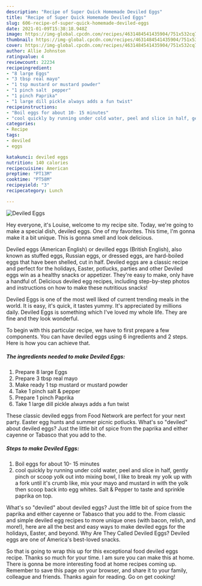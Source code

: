 ```yaml
---
description: "Recipe of Super Quick Homemade Deviled Eggs"
title: "Recipe of Super Quick Homemade Deviled Eggs"
slug: 606-recipe-of-super-quick-homemade-deviled-eggs
date: 2021-01-09T15:38:18.948Z
image: https://img-global.cpcdn.com/recipes/4631484541435904/751x532cq70/deviled-eggs-recipe-main-photo.jpg
thumbnail: https://img-global.cpcdn.com/recipes/4631484541435904/751x532cq70/deviled-eggs-recipe-main-photo.jpg
cover: https://img-global.cpcdn.com/recipes/4631484541435904/751x532cq70/deviled-eggs-recipe-main-photo.jpg
author: Allie Johnston
ratingvalue: 4
reviewcount: 22234
recipeingredient:
- "8 large Eggs"
- "3 tbsp real mayo"
- "1 tsp mustard or mustard powder"
- "1 pinch salt  pepper"
- "1 pinch Paprika"
- "1 large dill pickle always adds a fun twist"
recipeinstructions:
- "Boil eggs for about 10- 15 minutes"
- "cool quickly by running under cold water, peel and slice in half, gently pinch or scoop yolk out into mixing bowl, I like to break my yolk up with a fork until it&#39;s crumb like, mix your mayo and mustard in with the yolk then scoop back into egg whites. Salt &amp; Pepper to taste and sprinkle paprika on top."
categories:
- Recipe
tags:
- deviled
- eggs

katakunci: deviled eggs 
nutrition: 140 calories
recipecuisine: American
preptime: "PT13M"
cooktime: "PT58M"
recipeyield: "3"
recipecategory: Lunch

---
```



![Deviled Eggs](https://img-global.cpcdn.com/recipes/4631484541435904/751x532cq70/deviled-eggs-recipe-main-photo.jpg)

Hey everyone, it's Louise, welcome to my recipe site. Today, we're going to make a special dish, deviled eggs. One of my favorites. This time, I'm gonna make it a bit unique. This is gonna smell and look delicious.

Deviled eggs (American English) or devilled eggs (British English), also known as stuffed eggs, Russian eggs, or dressed eggs, are hard-boiled eggs that have been shelled, cut in half. Deviled eggs are a classic recipe and perfect for the holidays, Easter, potlucks, parties and other Deviled eggs win as a healthy snacks or appetizer. They&#39;re easy to make, only have a handful of. Delicious deviled egg recipes, including step-by-step photos and instructions on how to make these nutritious snacks!

Deviled Eggs is one of the most well liked of current trending meals in the world. It is easy, it's quick, it tastes yummy. It's appreciated by millions daily. Deviled Eggs is something which I've loved my whole life. They are fine and they look wonderful.


To begin with this particular recipe, we have to first prepare a few components. You can have deviled eggs using 6 ingredients and 2 steps. Here is how you can achieve that.

<!--inarticleads1-->

##### The ingredients needed to make Deviled Eggs:

1. Prepare 8 large Eggs
1. Prepare 3 tbsp real mayo
1. Make ready 1 tsp mustard or mustard powder
1. Take 1 pinch salt &amp; pepper
1. Prepare 1 pinch Paprika
1. Take 1 large dill pickle always adds a fun twist


These classic deviled eggs from Food Network are perfect for your next party. Easter egg hunts and summer picnic potlucks. What&#39;s so &#34;deviled&#34; about deviled eggs? Just the little bit of spice from the paprika and either cayenne or Tabasco that you add to the. 

<!--inarticleads2-->

##### Steps to make Deviled Eggs:

1. Boil eggs for about 10- 15 minutes
1. cool quickly by running under cold water, peel and slice in half, gently pinch or scoop yolk out into mixing bowl, I like to break my yolk up with a fork until it&#39;s crumb like, mix your mayo and mustard in with the yolk then scoop back into egg whites. Salt &amp; Pepper to taste and sprinkle paprika on top.


What&#39;s so &#34;deviled&#34; about deviled eggs? Just the little bit of spice from the paprika and either cayenne or Tabasco that you add to the. From classic and simple deviled egg recipes to more unique ones (with bacon, relish, and more!), here are all the best and easy ways to make deviled eggs for the holidays, Easter, and beyond. Why Are They Called Deviled Eggs? Deviled eggs are one of America&#39;s best-loved snacks. 

So that is going to wrap this up for this exceptional food deviled eggs recipe. Thanks so much for your time. I am sure you can make this at home. There is gonna be more interesting food at home recipes coming up. Remember to save this page on your browser, and share it to your family, colleague and friends. Thanks again for reading. Go on get cooking!
